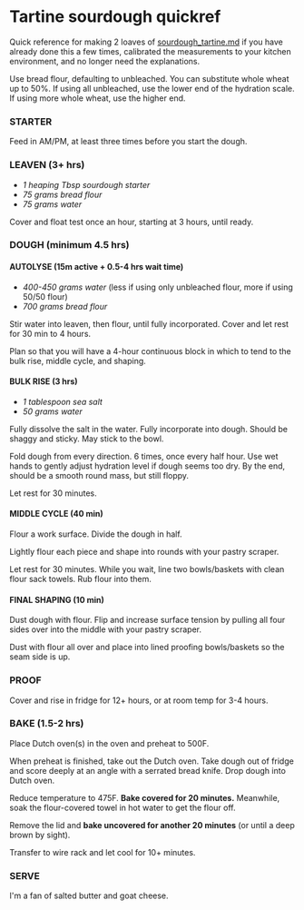 # Tartine sourdough quickref

Quick reference for making 2 loaves of [sourdough_tartine.md](sourdough_tartine.md) if you have already done this a few times, calibrated the measurements to your kitchen environment, and no longer need the explanations.

Use bread flour, defaulting to unbleached. You can substitute whole wheat up to 50%. If using all unbleached, use the lower end of the hydration scale. If using more whole wheat, use the higher end.

### STARTER
Feed in AM/PM, at least three times before you start the dough.

### LEAVEN (3+ hrs)
+ *1 heaping Tbsp sourdough starter*
+ *75 grams bread flour*
+ *75 grams water*

Cover and float test once an hour, starting at 3 hours, until ready.

### DOUGH (minimum 4.5 hrs)

#### AUTOLYSE (15m active + 0.5-4 hrs wait time)
+ *400-450 grams water* (less if using only unbleached flour, more if using 50/50 flour)
+ *700 grams bread flour*

Stir water into leaven, then flour, until fully incorporated. Cover and let rest for 30 min to 4 hours.

Plan so that you will have a 4-hour continuous block in which to tend to the bulk rise, middle cycle, and shaping.

#### BULK RISE (3 hrs)
+ *1 tablespoon sea salt*
+ *50 grams water*

Fully dissolve the salt in the water. Fully incorporate into dough. Should be shaggy and sticky. May stick to the bowl.

Fold dough from every direction. 6 times, once every half hour. Use wet hands to gently adjust hydration level if dough seems too dry. By the end, should be a smooth round mass, but still floppy.

Let rest for 30 minutes.

#### MIDDLE CYCLE (40 min)

Flour a work surface. Divide the dough in half.

Lightly flour each piece and shape into rounds with your pastry scraper.

Let rest for 30 minutes. While you wait, line two bowls/baskets with clean flour sack towels. Rub flour into them. 

#### FINAL SHAPING (10 min)

Dust dough with flour. Flip and increase surface tension by pulling all four sides over into the middle with your pastry scraper.

Dust with flour all over and place into lined proofing bowls/baskets so the seam side is up.

### PROOF

Cover and rise in fridge for 12+ hours, or at room temp for 3-4 hours.

### BAKE (1.5-2 hrs)

Place Dutch oven(s) in the oven and preheat to 500F.

When preheat is finished, take out the Dutch oven. Take dough out of fridge and score deeply at an angle with a serrated bread knife. Drop dough into Dutch oven.

Reduce temperature to 475F. **Bake covered for 20 minutes.** Meanwhile, soak the flour-covered towel in hot water to get the flour off.

Remove the lid and **bake uncovered for another 20 minutes** (or until a deep brown by sight).

Transfer to wire rack and let cool for 10+ minutes.

### SERVE

I'm a fan of salted butter and goat cheese.
